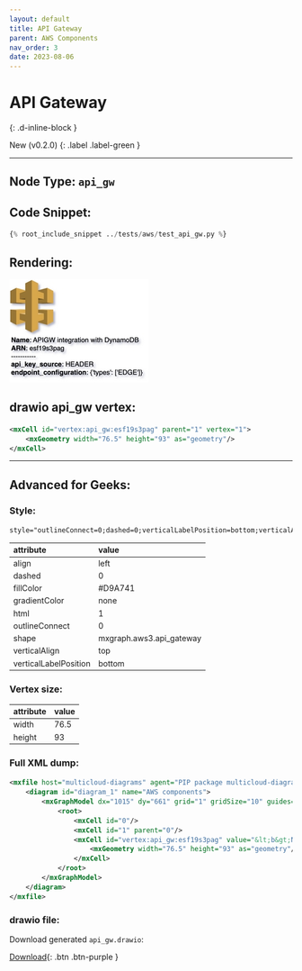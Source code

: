 ```yaml
---
layout: default
title: API Gateway
parent: AWS Components
nav_order: 3
date: 2023-08-06
---
```


# API Gateway
{: .d-inline-block }

New (v0.2.0)
{: .label .label-green }


---

## Node Type: ``api_gw``

## Code Snippet:

```python
{% root_include_snippet ../tests/aws/test_api_gw.py %}
```

## Rendering:

![lambda](output/jpg/api_gw.jpg)

## drawio api_gw vertex:

```xml
<mxCell id="vertex:api_gw:esf19s3pag" parent="1" vertex="1">
    <mxGeometry width="76.5" height="93" as="geometry"/>
</mxCell>
```
---

## Advanced for Geeks:

### Style:
```html
style="outlineConnect=0;dashed=0;verticalLabelPosition=bottom;verticalAlign=top;align=left;html=1;shape=mxgraph.aws3.api_gateway;fillColor=#D9A741;gradientColor=none;"
```

| attribute | value |
|:----------|:------|
|align| left |
|dashed| 0 |
|fillColor| #D9A741 |
|gradientColor| none |
|html| 1 |
|outlineConnect| 0 |
|shape| mxgraph.aws3.api_gateway |
|verticalAlign| top |
|verticalLabelPosition| bottom |

### Vertex size:

| attribute | value |
|:---------|:-----------|
| width    | 76.5  |
| height   |93|

### Full XML dump:
```xml
<mxfile host="multicloud-diagrams" agent="PIP package multicloud-diagrams. Generate resources in draw.io compatible format for Cloud infrastructure. Copyrights @ Roman Tsypuk 2023. MIT license." type="MultiCloud">
    <diagram id="diagram_1" name="AWS components">
        <mxGraphModel dx="1015" dy="661" grid="1" gridSize="10" guides="1" tooltips="1" connect="1" arrows="1" fold="1" page="1" pageScale="1" pageWidth="850" pageHeight="1100" math="0" shadow="1">
            <root>
                <mxCell id="0"/>
                <mxCell id="1" parent="0"/>
                <mxCell id="vertex:api_gw:esf19s3pag" value="&lt;b&gt;Name&lt;/b&gt;: APIGW integration with DynamoDB&lt;BR&gt;&lt;b&gt;ARN&lt;/b&gt;: esf19s3pag&lt;BR&gt;-----------&lt;BR&gt;&lt;b&gt;api_key_source&lt;/b&gt;: HEADER&lt;BR&gt;&lt;b&gt;endpoint_configuration&lt;/b&gt;: {'types': ['EDGE']}" style="outlineConnect=0;dashed=0;verticalLabelPosition=bottom;verticalAlign=top;align=left;html=1;shape=mxgraph.aws3.api_gateway;fillColor=#D9A741;gradientColor=none;" parent="1" vertex="1">
                    <mxGeometry width="76.5" height="93" as="geometry"/>
                </mxCell>
            </root>
        </mxGraphModel>
    </diagram>
</mxfile>
```

### drawio file:

Download generated ``api_gw.drawio``:

[Download](output/drawio/api_gw.drawio){: .btn .btn-purple }
